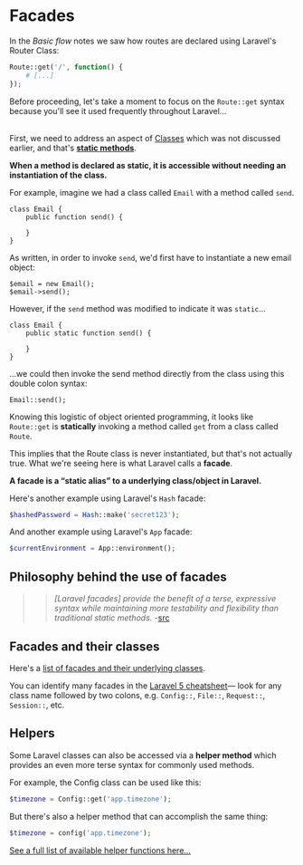 # Facades

In the *Basic flow* notes we saw how routes are declared using Laravel's Router Class:

```php
Route::get('/', function() {
    # [...]
});
```

Before proceeding, let's take a moment to focus on the `Route::get` syntax because you'll see it used frequently throughout Laravel...
<br><br>

First, we need to address an aspect of [Classes](https://github.com/susanBuck/dwa15-fall2017/blob/master/02_PHP/12_Classes.md) which was not discussed earlier, and that's [__static methods__](http://php.net/manual/en/language.oop5.static.php).

__When a method is declared as static, it is accessible without needing an instantiation of the class.__

For example, imagine we had a class called `Email` with a method called `send`.

```
class Email {
    public function send() {

    }
}
```

As written, in order to invoke `send`, we'd first have to instantiate a new email object:
```
$email = new Email();
$email->send();
```

However, if the `send` method was modified to indicate it was `static`...

```
class Email {
    public static function send() {

    }
}
```

...we could then invoke the send method directly from the class using this double colon syntax:

```
Email::send();
```

Knowing this logistic of object oriented programming, it looks like `Route::get` is **statically** invoking a method called `get` from a class called `Route`.

This implies that the Route class is never instantiated, but that's not actually true. What we're seeing here is what Laravel calls a **facade**.

__A facade is a &ldquo;static alias&rdquo; to a underlying class/object in Laravel.__

Here's another example using Laravel's `Hash` facade:

```php
$hashedPassword = Hash::make('secret123');
```

And another example using Laravel's `App` facade:
```php
$currentEnvironment = App::environment();
```

## Philosophy behind the use of facades
>> *[Laravel facades] provide the benefit of a terse, expressive syntax while maintaining more testability and flexibility than traditional static methods.* -[src](http://laravel.com/docs/facades#facade-class-reference)


## Facades and their classes
Here's a [list of facades and their underlying classes](http://laravel.com/docs/facades#facade-class-reference).

You can identify many facades in the [Laravel 5 cheatsheet](https://learninglaravel.net/cheatsheet/)&mdash; look for any class name followed by two colons, e.g. `Config::`, `File::`, `Request::`, `Session::`, etc.



## Helpers
Some Laravel classes can also be accessed via a **helper method** which provides an even more terse syntax for commonly used methods.

For example, the Config class can be used like this:

```php
$timezone = Config::get('app.timezone');
```

But there's also a helper method that can accomplish the same thing:
```php
$timezone = config('app.timezone');
```

[See a full list of available helper functions here...](https://laravel.com/docs/helpers)
